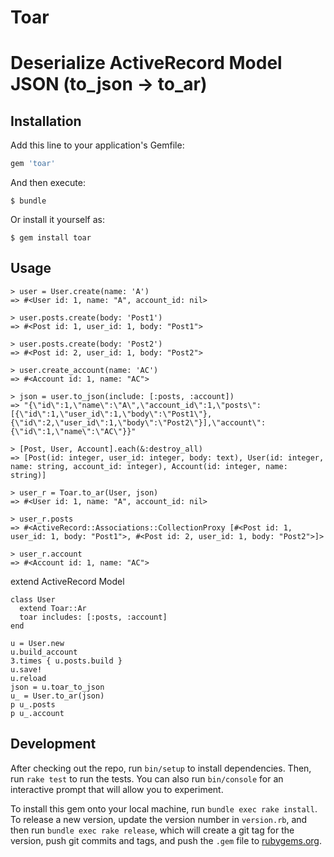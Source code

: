 # Toar

# Deserialize ActiveRecord Model JSON (to_json -> to_ar)
## Installation

Add this line to your application's Gemfile:

```ruby
gem 'toar'
```

And then execute:

    $ bundle

Or install it yourself as:

    $ gem install toar

## Usage

```
> user = User.create(name: 'A')
=> #<User id: 1, name: "A", account_id: nil>

> user.posts.create(body: 'Post1')
=> #<Post id: 1, user_id: 1, body: "Post1">

> user.posts.create(body: 'Post2')
=> #<Post id: 2, user_id: 1, body: "Post2">

> user.create_account(name: 'AC')
=> #<Account id: 1, name: "AC">

> json = user.to_json(include: [:posts, :account])
=> "{\"id\":1,\"name\":\"A\",\"account_id\":1,\"posts\":[{\"id\":1,\"user_id\":1,\"body\":\"Post1\"},{\"id\":2,\"user_id\":1,\"body\":\"Post2\"}],\"account\":{\"id\":1,\"name\":\"AC\"}}"

> [Post, User, Account].each(&:destroy_all)
=> [Post(id: integer, user_id: integer, body: text), User(id: integer, name: string, account_id: integer), Account(id: integer, name: string)]

> user_r = Toar.to_ar(User, json)
=> #<User id: 1, name: "A", account_id: nil>

> user_r.posts
=> #<ActiveRecord::Associations::CollectionProxy [#<Post id: 1, user_id: 1, body: "Post1">, #<Post id: 2, user_id: 1, body: "Post2">]>

> user_r.account
=> #<Account id: 1, name: "AC">
```

extend ActiveRecord Model

```
class User
  extend Toar::Ar
  toar includes: [:posts, :account]
end

u = User.new
u.build_account
3.times { u.posts.build }
u.save!
u.reload
json = u.toar_to_json
u_ = User.to_ar(json)
p u_.posts
p u_.account
```

## Development

After checking out the repo, run `bin/setup` to install dependencies. Then, run `rake test` to run the tests. You can also run `bin/console` for an interactive prompt that will allow you to experiment.

To install this gem onto your local machine, run `bundle exec rake install`. To release a new version, update the version number in `version.rb`, and then run `bundle exec rake release`, which will create a git tag for the version, push git commits and tags, and push the `.gem` file to [rubygems.org](https://rubygems.org).
